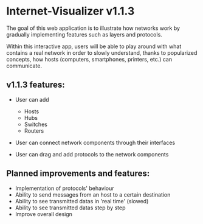 
# Internet-Visualizer v1.1.3


The goal of this web application is to illustrate how networks work by gradually implementing features such as layers and protocols.

Within this interactive app, users will be able to play around with what contains a real network in order to slowly understand, thanks to popularized concepts, how hosts (computers, smartphones, printers, etc.) can communicate.


## v1.1.3 features:

- User can add
	- Hosts
	- Hubs
	- Switches
	- Routers

- User can connect network components through their interfaces

- User can drag and add protocols to the network components


## Planned improvements and features:

- Implementation of protocols' behaviour
- Ability to send messages from an host to a certain destination
- Ability to see transmitted datas in 'real time' (slowed)
- Ability to see transmitted datas step by step
- Improve overall design
